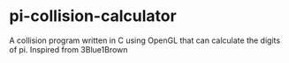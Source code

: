 # pi-collision-calculator
A collision program written in C using OpenGL that can calculate the digits of pi. Inspired from 3Blue1Brown
